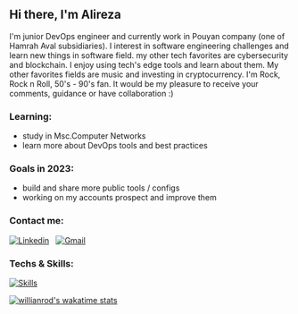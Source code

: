 ## Hi there, I'm Alireza
I'm junior DevOps engineer and currently work in Pouyan company (one of Hamrah Aval subsidiaries). I interest in software engineering challenges and learn new things in software field.
my other tech favorites are cybersecurity and blockchain. I enjoy using tech's edge tools and learn about them. My other favorites fields are music and investing in cryptocurrency.
I'm Rock, Rock n Roll, 50's - 90's fan.
It would be my pleasure to receive your comments, guidance or have collaboration :)

### Learning:
- study in Msc.Computer Networks
- learn more about DevOps tools and best practices 

### Goals in 2023:
- build and share more public tools / configs
- working on my accounts prospect and improve them

### Contact me:
[![Linkedin](https://img.shields.io/badge/LinkedIn-0077B5?style=for-the-badge&logo=linkedin&logoColor=white)](https://www.linkedin.com/in/alireza-aliabadi/) &nbsp; [![Gmail](https://img.shields.io/badge/Gmail-D14836?style=for-the-badge&logo=gmail&logoColor=white)](mailto:alireza.aliabadi.dev@gmail.com)

### Techs & Skills:
[![Skills](https://skillicons.dev/icons?i=python,go,bash,git,gitlab,redis,postgres,mysql,mongo,docker,kubernetes,linux,ansible,grafana,prometheus,nginx,postman,django,fastapi,regex&perline=7)]()


[![willianrod's wakatime stats](https://github-readme-stats.vercel.app/api/wakatime?username=alireza_aliabadi&theme=tokyonight&v=2)](https://wakatime.com/@2c6acfaa-4b05-464c-b4ef-cc0130f6ab71)
